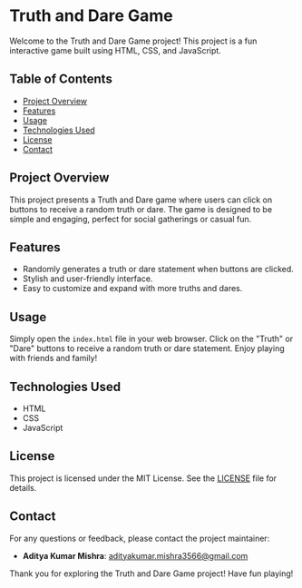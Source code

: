 # Truth and Dare Game

Welcome to the Truth and Dare Game project! This project is a fun interactive game built using HTML, CSS, and JavaScript.

## Table of Contents
- [Project Overview](#project-overview)
- [Features](#features)
- [Usage](#usage)
- [Technologies Used](#technologies-used)
- [License](#license)
- [Contact](#contact)

## Project Overview
This project presents a Truth and Dare game where users can click on buttons to receive a random truth or dare. The game is designed to be simple and engaging, perfect for social gatherings or casual fun.

## Features
- Randomly generates a truth or dare statement when buttons are clicked.
- Stylish and user-friendly interface.
- Easy to customize and expand with more truths and dares.

## Usage
Simply open the `index.html` file in your web browser. Click on the "Truth" or "Dare" buttons to receive a random truth or dare statement. Enjoy playing with friends and family!

## Technologies Used
- HTML
- CSS
- JavaScript

## License
This project is licensed under the MIT License. See the [LICENSE](LICENSE) file for details.

## Contact
For any questions or feedback, please contact the project maintainer:
- **Aditya Kumar Mishra**: [adityakumar.mishra3566@gmail.com](mailto:adityakumar.mishra3566@gmail.com)

Thank you for exploring the Truth and Dare Game project! Have fun playing!


